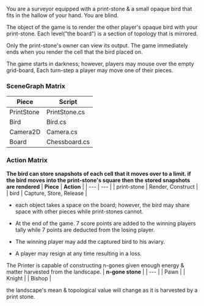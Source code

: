 You are a surveyor equipped with a print-stone & a small opaque bird that fits in the hallow of your hand. You are blind.

The object of the game is to render the other player's opaque bird with your print-stone. Each level("the board") is a section of topology that is mirrored.

Only the print-stone's owner can view its output. The game immediately ends when you render the cell that the bird placed on.

The game starts in darkness; however, players may mouse over the empty grid-board, Each turn-step a player may move one of their pieces. 

### SceneGraph Matrix
| **Piece** | **Script** |
| --- | --- |
| PrintStone | PrintStone.cs | 
| Bird | Bird.cs | 
| Camera2D | Camera.cs | 
| Board | Chessboard.cs |

### Action Matrix
**The bird can store snapshots of each cell that it moves over to a limit. if the bird moves into the print-stone's square then the stored snapshots are rendered**
| **Piece** | **Action** | 
| --- | --- | 
| print-stone | Render, Construct  | 
| bird | Capture, Store, Release | 

- each object takes a space on the board; however, the bird may share space with other pieces while print-stones cannot.

- At the end of the game. 7 score points are added to the winning players tally while 7 points are deducted from the losing player.
- The winning player may add the captured bird to his aviary. 
- A player may resign at any time resulting in a loss.

The Printer is capable of constructing n-gones given enough energy & matter harvested from the landscape.
| **n-gone stone** | 
| --- |
| Pawn | 
| Knight | 
| Bishop | 

the landscape's mean & topological value will change as it is harvested by a print stone.


  



